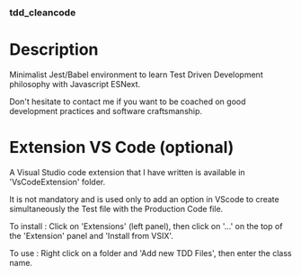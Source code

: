 ### tdd_cleancode

# Description

Minimalist Jest/Babel environment to learn 
Test Driven Development philosophy with Javascript ESNext.

Don't hesitate to contact me if you want to be coached on good development practices and software craftsmanship.

# Extension VS Code (optional)

A Visual Studio code extension that I have written is available in 'VsCodeExtension' folder.

It is not mandatory and is used only to add an option in VScode to create simultaneously the Test file with the Production Code file.

To install : Click on 'Extensions' (left panel), then click on '...' on the top of the 'Extension' panel and 'Install from VSIX'.

To use : Right click on a folder and 'Add new TDD Files', then enter the class name.
